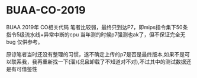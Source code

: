 # BUAA-CO-2019
BUAA 2019年 CO相关代码
笔者比较弱，最终只到达P7，即mips指令集下50条指令5级流水线+异常中断的cpu 
当年测的时候p7强测也ak了，但不保证完全无bug
仅供参考。

原谅笔者当时还没有整理的习惯，遂不确定上传的p7是否是最终版本,如果不是可以联系我，我再重新找一下(溜)(况且卸载了不知道对不对),不过其中的测试数据还是有可借鉴性
